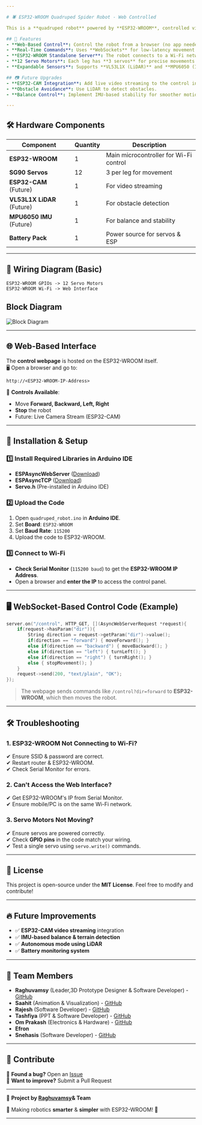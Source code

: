 ```yaml
---

# 🕷️ ESP32-WROOM Quadruped Spider Robot - Web Controlled

This is a **quadruped robot** powered by **ESP32-WROOM**, controlled via a **web-based interface** using **WebSockets**. The project integrates **12 servos** (3 per leg) and can move **forward, backward, left, and right** using real-time web controls.  

## 🚀 Features
- **Web-Based Control**: Control the robot from a browser (no app needed).  
- **Real-Time Commands**: Uses **WebSockets** for low-latency movement control.  
- **ESP32-WROOM Standalone Server**: The robot connects to a Wi-Fi network and is accessible via its IP.  
- **12 Servo Motors**: Each leg has **3 servos** for precise movements.  
- **Expandable Sensors**: Supports **VL53L1X (LiDAR)** and **MPU6050 (IMU)** for advanced navigation.  

## 📷 Future Upgrades
- **ESP32-CAM Integration**: Add live video streaming to the control interface.  
- **Obstacle Avoidance**: Use LiDAR to detect obstacles.  
- **Balance Control**: Implement IMU-based stability for smoother motion.  

---
```


## 🛠️ Hardware Components
| Component       | Quantity | Description |
|---------------|----------|------------|
| **ESP32-WROOM**  | 1  | Main microcontroller for Wi-Fi control |
| **SG90 Servos** | 12 | 3 per leg for movement |
| **ESP32-CAM** (Future) | 1 | For video streaming |
| **VL53L1X LiDAR** (Future) | 1 | For obstacle detection |
| **MPU6050 IMU** (Future) | 1 | For balance and stability |
| **Battery Pack** | 1 | Power source for servos & ESP |

---

## 🔌 Wiring Diagram (Basic)
```
ESP32-WROOM GPIOs -> 12 Servo Motors
ESP32-WROOM Wi-Fi -> Web Interface
```
## Block Diagram

![Block Diagram](https://github.com/Raghuvamsy/quadruped-robot-ESP32-WROOM-or-32/raw/main/block_diagram.png)

---

## 🌐 Web-Based Interface
The **control webpage** is hosted on the ESP32-WROOM itself.  
🖥️ Open a browser and go to:  
```
http://<ESP32-WROOM-IP-Address>
```
🔹 **Controls Available**:
- Move **Forward, Backward, Left, Right**
- **Stop** the robot
- Future: Live Camera Stream (ESP32-CAM)

---

## 📜 Installation & Setup
### 1️⃣ Install Required Libraries in Arduino IDE
- **ESPAsyncWebServer** ([Download](https://github.com/me-no-dev/ESPAsyncWebServer))
- **ESPAsyncTCP** ([Download](https://github.com/me-no-dev/ESPAsyncTCP))
- **Servo.h** (Pre-installed in Arduino IDE)

### 2️⃣ Upload the Code
1. Open `quadruped_robot.ino` in **Arduino IDE**.
2. Set **Board**: `ESP32-WROOM`
3. Set **Baud Rate**: `115200`
4. Upload the code to ESP32-WROOM.

### 3️⃣ Connect to Wi-Fi
- **Check Serial Monitor** (`115200 baud`) to get the **ESP32-WROOM IP Address**.
- Open a browser and **enter the IP** to access the control panel.

---

## 🖥️ WebSocket-Based Control Code (Example)
```cpp
server.on("/control", HTTP_GET, [](AsyncWebServerRequest *request){
    if(request->hasParam("dir")){
        String direction = request->getParam("dir")->value();
        if(direction == "forward") { moveForward(); }
        else if(direction == "backward") { moveBackward(); }
        else if(direction == "left") { turnLeft(); }
        else if(direction == "right") { turnRight(); }
        else { stopMovement(); }
    }
    request->send(200, "text/plain", "OK");
});
```
> The webpage sends commands like `/control?dir=forward` to **ESP32-WROOM**, which then moves the robot.

---

## 🛠️ Troubleshooting
### **1. ESP32-WROOM Not Connecting to Wi-Fi?**
✔ Ensure SSID & password are correct.  
✔ Restart router & ESP32-WROOM.  
✔ Check Serial Monitor for errors.  

### **2. Can't Access the Web Interface?**
✔ Get ESP32-WROOM's IP from Serial Monitor.  
✔ Ensure mobile/PC is on the same Wi-Fi network.  

### **3. Servo Motors Not Moving?**
✔ Ensure servos are powered correctly.  
✔ Check **GPIO pins** in the code match your wiring.  
✔ Test a single servo using `servo.write()` commands.  

---

## 📜 License
This project is open-source under the **MIT License**. Feel free to modify and contribute!  

---

## 🔥 Future Improvements
- ✅ **ESP32-CAM video streaming** integration  
- ✅ **IMU-based balance & terrain detection**  
- ✅ **Autonomous mode using LiDAR**  
- ✅ **Battery monitoring system**  

---
## 👥 Team Members
- **Raghuvamsy** (Leader,3D Prototype Designer & Software Developer) - [GitHub](https://github.com/Raghuvamsy)
- **Saahit** (Animation & Visualization) - [GitHub](https://github.com/Brainitech)
- **Rajesh** (Software Developer) - [GitHub](https://github.com/Rajesh-kumar23-ctl)
- **Tashfiya** (PPT & Software Developer) - [GitHub](https://github.com/Tashfiya-05)
- **Om Prakash** (Electronics & Hardware) - [GitHub](https://github.com/OM-cypher)
- **Efron**
- **Snehasis** (Software Developer) - [GitHub](https://github.com/omm-2005)


  
---

## 📩 Contribute
🔹 **Found a bug?** Open an [Issue](https://github.com/Raghuvamsy/quadruped-robot-ESP32-WROOM/issues)  
🔹 **Want to improve?** Submit a Pull Request  

---

🚀 **Project by [Raghuvamsy](https://github.com/Raghuvamsy)& Team** 

🎯 Making robotics **smarter** & **simpler** with ESP32-WROOM! 🦾  

---
